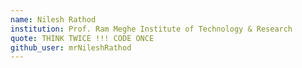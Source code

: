 ```yaml
---
name: Nilesh Rathod 
institution: Prof. Ram Meghe Institute of Technology & Research
quote: THINK TWICE !!! CODE ONCE
github_user: mrNileshRathod
---
```

